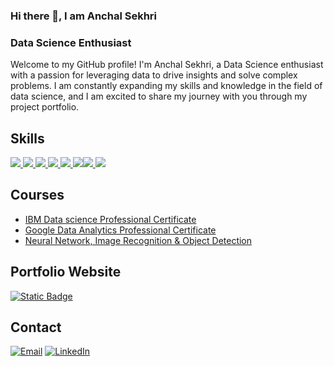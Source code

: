 

### Hi there 👋, I am Anchal Sekhri
###  Data Science Enthusiast 

Welcome to my GitHub profile! I'm Anchal Sekhri, a Data Science enthusiast with a passion for leveraging data to drive insights and solve complex problems. I am constantly expanding my skills and knowledge in the field of data science, and I am excited to share my journey with you through my project portfolio.

## Skills

[![](https://img.shields.io/badge/Numpy-777BB4?style=for-the-badge&logo=numpy&logoColor=white) ![](https://img.shields.io/badge/Pandas-2C2D72?style=for-the-badge&logo=pandas&logoColor=white) ![](https://img.shields.io/badge/Python-FFD43B?style=for-the-badge&logo=python&logoColor=blue) ![](https://img.shields.io/badge/scikit_learn-F7931E?style=for-the-badge&logo=scikit-learn&logoColor=white) ![](https://img.shields.io/badge/SciPy-654FF0?style=for-the-badge&logo=SciPy&logoColor=white)  ![](https://img.shields.io/badge/Jupyter-F37626.svg?&style=for-the-badge&logo=Jupyter&logoColor=white)![](https://img.shields.io/badge/Keras-FF0000?style=for-the-badge&logo=keras&logoColor=white) ![](https://img.shields.io/badge/Plotly-239120?style=for-the-badge&logo=plotly&logoColor=white)  ](https://github.com/sekhrianchal6) 

## Courses
- [IBM Data science Professional Certificate](https://github.com/sekhrianchal6/Certificates/tree/main/IBM%20Data%20science%20Professional%20Certificate)
- [Google Data Analytics Professional Certificate](https://github.com/sekhrianchal6/Certificates/tree/main/Google%20Data%20Analytics%20Professional%20Certificate)
- [Neural Network, Image Recognition & Object Detection](https://github.com/sekhrianchal6/Certificates/blob/main/hamoye.org/Neural%20Network%2C%20Image%20Recognition%20%26%20Object%20Detection.pdf)


## Portfolio Website
[![Static Badge](https://img.shields.io/badge/Website-%20?style=for-the-badge&label=Portfolio&labelColor=dark&color=blue)](https://www.datascienceportfol.io/anchal_sekhri)

## Contact
[![Email](https://img.shields.io/badge/Gmail-D14836?style=for-the-badge&logo=gmail&logoColor=white)](mailto:anchal.sekhri.31@gmail.com) [![LinkedIn](https://img.shields.io/badge/LinkedIn-0077B5?style=for-the-badge&logo=linkedin&logoColor=white)](https://www.linkedin.com/in/anchal-sekhri/) 




<!--
**sekhrianchal6/sekhrianchal6** is a ✨ _special_ ✨ repository because its `README.md` (this file) appears on your GitHub profile.

Here are some ideas to get you started:

- 🔭 I’m currently working on ...
- 🌱 I’m currently learning ...
- 👯 I’m looking to collaborate on ...
- 🤔 I’m looking for help with ...
- 💬 Ask me about ...
- 📫 How to reach me: ...
- 😄 Pronouns: ...
- ⚡ Fun fact: ...
-->
